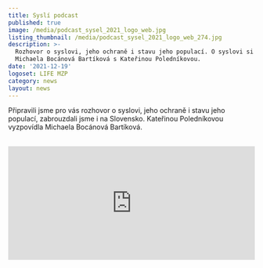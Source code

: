 ```yaml
---
title: Syslí podcast
published: true
image: /media/podcast_sysel_2021_logo_web.jpg
listing_thumbnail: /media/podcast_sysel_2021_logo_web_274.jpg
description: >-
  Rozhovor o syslovi, jeho ochraně i stavu jeho populací. O syslovi si povídá
  Michaela Bocánová Bartíková s Kateřinou Poledníkovou.
date: '2021-12-19'
logoset: LIFE MZP
category: news
layout: news
---
```

Připravili jsme pro vás rozhovor o syslovi, jeho ochraně i stavu jeho populací, zabrouzdali jsme i na Slovensko. Kateřinou Poledníkovou vyzpovídla Michaela Bocánová Bartíková.

<br/>

<iframe src="https://open.spotify.com/embed/episode/1TjiiuCUM8cVrglSXOWbAa?utm_source=generator" width="100%" height="232" frameBorder="0" allowfullscreen="" allow="autoplay; clipboard-write; encrypted-media; fullscreen; picture-in-picture"></iframe>
